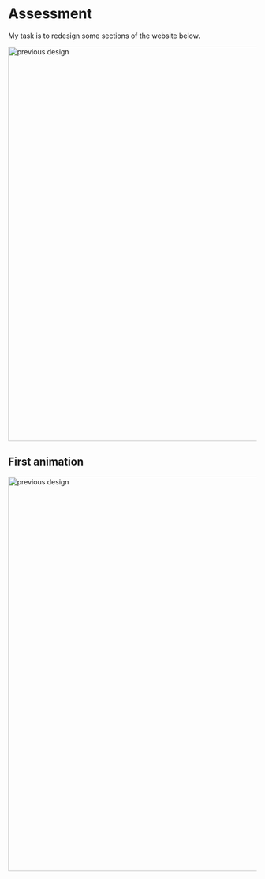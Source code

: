 <h1>Assessment</h1>
<p>My task is to redesign some sections of the website below.</p>
<img src="animation.gif" width="800" alt="previous design">
<h2>First animation</h2>
<img src="assessment__first-animation.gif" width="800" alt="previous design">
